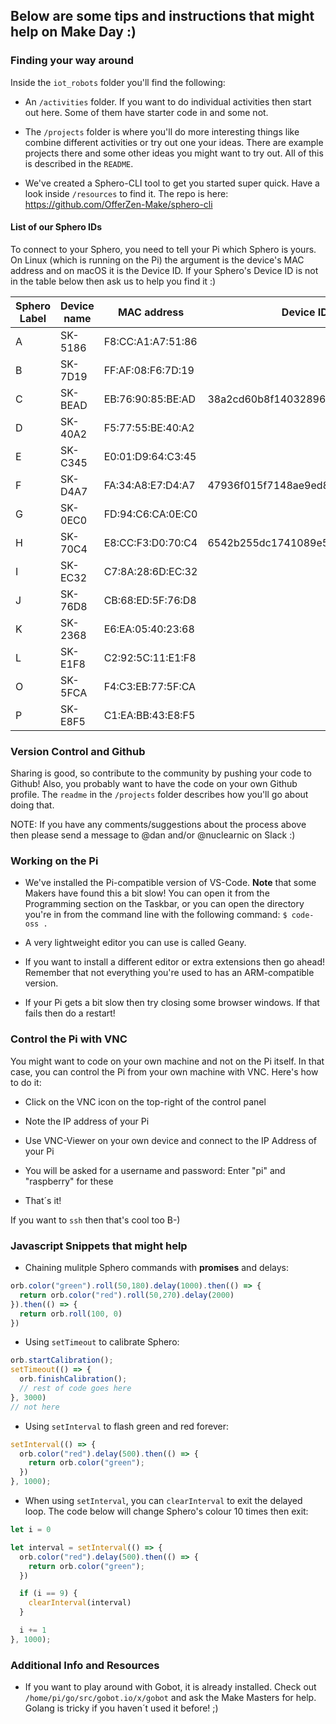 ## Below are some tips and instructions that might help on Make Day :)

### Finding your way around

Inside the `iot_robots` folder you'll find the following:

* An `/activities` folder. If you want to do individual activities then start out here. Some of them have starter code in and some not.

* The `/projects` folder is where you'll do more interesting things like combine different activities or try out one your ideas. There are example projects there and some other ideas you might want to try out. All of this is described in the `README`.

* We've created a Sphero-CLI tool to get you started super quick. Have a look inside `/resources` to find it. The repo is here:
https://github.com/OfferZen-Make/sphero-cli

#### List of our Sphero IDs

To connect to your Sphero, you need to tell your Pi which Sphero is yours. On Linux (which is running on the Pi) the argument is the device's MAC address and on macOS it is the Device ID. If your Sphero's Device ID is not in the table below then ask us to help you find it :)


| Sphero Label | Device name	  | MAC address       | Device ID                        |
| -------------| -------------- | ----------------- | -------------------------------- |
| A            | SK-5186        | F8:CC:A1:A7:51:86	| |
| B            | SK-7D19        | FF:AF:08:F6:7D:19	| |
| C            | SK-BEAD        | EB:76:90:85:BE:AD	| 38a2cd60b8f14032896de2c9739d5ffe |
| D            | SK-40A2        | F5:77:55:BE:40:A2	| |
| E            | SK-C345        | E0:01:D9:64:C3:45	| |
| F            | SK-D4A7        | FA:34:A8:E7:D4:A7	| 47936f015f7148ae9ed81ef2a08f91b4 |
| G            | SK-0EC0        | FD:94:C6:CA:0E:C0	| |
| H            | SK-70C4        | E8:CC:F3:D0:70:C4	| 6542b255dc1741089e5fa58752f67fea |
| I            | SK-EC32        | C7:8A:28:6D:EC:32	| |
| J            | SK-76D8        | CB:68:ED:5F:76:D8	| |
| K            | SK-2368        | E6:EA:05:40:23:68	| |
| L            | SK-E1F8        | C2:92:5C:11:E1:F8	| |
| O            | SK-5FCA        | F4:C3:EB:77:5F:CA	| |
| P            | SK-E8F5        | C1:EA:BB:43:E8:F5 | |

<!-- | M            | SK-E1F8        | C2:92:5C:11:E1:F8	| 5cb4cdd41c1b4b0b8b5b0c185458b31b | -->

### Version Control and Github

Sharing is good, so contribute to the community by pushing your code to Github! Also, you probably want to have the code on your own Github profile. The `readme` in the `/projects` folder describes how you'll go about doing that.

NOTE: If you have any comments/suggestions about the process above then please send a message to @dan and/or @nuclearnic on Slack :)

### Working on the Pi

* We've installed the Pi-compatible version of VS-Code. <b>Note</b> that some Makers have found this a bit slow! You can open it from the Programming section on the Taskbar, or you can open the directory you're in from the command line with the following command:
`$ code-oss .`

* A very lightweight editor you can use is called Geany.

* If you want to install a different editor or extra extensions then go ahead! Remember that not everything you're used to has an ARM-compatible version.

* If your Pi gets a bit slow then try closing some browser windows. If that fails then do a restart!


### Control the Pi with VNC

You might want to code on your own machine and not on the Pi itself. In that case, you can control the Pi from your own machine with VNC. Here's how to do it:

* Click on the VNC icon on the top-right of the control panel

* Note the IP address of your Pi

* Use VNC-Viewer on your own device and connect to the IP Address of your Pi

* You will be asked for a username and password: Enter "pi" and "raspberry" for these

* That´s it!

If you want to `ssh` then that's cool too B-)


### Javascript Snippets that might help

* Chaining mulitple Sphero commands with <b>promises</b> and delays:
```javascript
orb.color("green").roll(50,180).delay(1000).then(() => {
  return orb.color("red").roll(50,270).delay(2000)
}).then(() => {
  return orb.roll(100, 0)
})
```

* Using `setTimeout` to calibrate Sphero:
```javascript
orb.startCalibration();
setTimeout(() => {
  orb.finishCalibration();
  // rest of code goes here
}, 3000)
// not here
```

* Using `setInterval` to flash green and red forever:
```javascript
setInterval(() => {
  orb.color("red").delay(500).then(() => {
    return orb.color("green");
  })
}, 1000);
```

* When using `setInterval`, you can `clearInterval` to exit the delayed loop. The code below will change Sphero's colour 10 times then exit:
```javascript
let i = 0

let interval = setInterval(() => {
  orb.color("red").delay(500).then(() => {
    return orb.color("green");
  })

  if (i == 9) {
    clearInterval(interval)
  }

  i += 1
}, 1000);
```

### Additional Info and Resources

* If you want to play around with Gobot, it is already installed. Check out `/home/pi/go/src/gobot.io/x/gobot` and ask the Make Masters for help. Golang is tricky if you haven´t used it before! ;)

